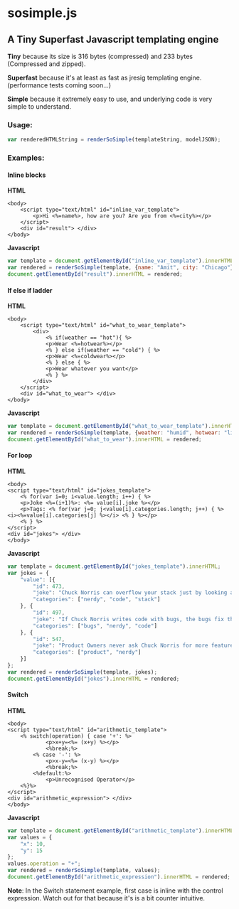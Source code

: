 # sosimple.js
## A Tiny Superfast Javascript templating engine

**Tiny** because its size is 316 bytes (compressed) and 233 bytes (Compressed and zipped).

**Superfast** because it's at least as fast as jresig templating engine. (performance tests coming soon...)

**Simple** because it extremely easy to use, and underlying code is very simple to understand.

### Usage:
```JavaScript
var renderedHTMLString = renderSoSimple(templateString, modelJSON);
```


### Examples:

#### Inline blocks
**HTML**
```HTML+ERB
<body>
    <script type="text/html" id="inline_var_template">
        <p>Hi <%=name%>, how are you? Are you from <%=city%></p>
    </script>
    <div id="result"> </div>
</body>
```
**Javascript**
```JavaScript
var template = document.getElementById("inline_var_template").innerHTML;
var rendered = renderSoSimple(template, {name: "Amit", city: "Chicago"});
document.getElementById("result").innerHTML = rendered;
```


#### If else if ladder
**HTML**
```HTML+ERB
<body>
    <script type="text/html" id="what_to_wear_template">
        <div>
            <% if(weather == "hot"){ %>
            <p>Wear <%=hotwear%></p>
            <% } else if(weather == "cold") { %>
            <p>Wear <%=coldwear%></p>
            <% } else { %>
            <p>Wear whatever you want</p>
            <% } %>
        </div>
    </script>
    <div id="what_to_wear"> </div>
</body>
```
**Javascript**
```JavaScript
var template = document.getElementById("what_to_wear_template").innerHTML;
var rendered = renderSoSimple(template, {weather: "humid", hotwear: "light", coldwear: "dark"});
document.getElementById("what_to_wear").innerHTML = rendered;
```


#### For loop
**HTML**
```HTML+ERB
<body>
<script type="text/html" id="jokes_template">
    <% for(var i=0; i<value.length; i++) { %>
    <p>Joke <%=(i+1)%>: <%= value[i].joke %></p>
    <p>Tags: <% for(var j=0; j<value[i].categories.length; j++) { %> <i><%=value[i].categories[j] %></i> <% } %></p>
    <% } %>
</script>
<div id="jokes"> </div>
</body>
```
**Javascript**
```JavaScript
var template = document.getElementById("jokes_template").innerHTML;
var jokes = {
    "value": [{
        "id": 473,
        "joke": "Chuck Norris can overflow your stack just by looking at it.",
        "categories": ["nerdy", "code", "stack"]
    }, {
        "id": 497,
        "joke": "If Chuck Norris writes code with bugs, the bugs fix themselves.",
        "categories": ["bugs", "nerdy", "code"]
    }, {
        "id": 547,
        "joke": "Product Owners never ask Chuck Norris for more features. They ask for mercy.",
        "categories": ["product", "nerdy"]
    }]
};
var rendered = renderSoSimple(template, jokes);
document.getElementById("jokes").innerHTML = rendered;
```


#### Switch
**HTML**
```HTML+ERB
<body>
<script type="text/html" id="arithmetic_template">
    <% switch(operation) { case '+': %>
            <p>x+y=<%= (x+y) %></p>
            <%break;%>
        <% case '-': %>
            <p>x-y=<%= (x-y) %></p>
            <%break;%>
        <%default:%>
            <p>Unrecognised Operator</p>
    <%}%>
</script>
<div id="arithmetic_expression"> </div>
</body>
```
**Javascript**
```JavaScript
var template = document.getElementById("arithmetic_template").innerHTML;
var values = {
    "x": 10,
    "y": 15
};
values.operation = "+";
var rendered = renderSoSimple(template, values);
document.getElementById("arithmetic_expression").innerHTML = rendered;
```
**Note**: In the Switch statement example, first case is inline with the control expression. Watch out for that because it's is a bit counter intuitive.
